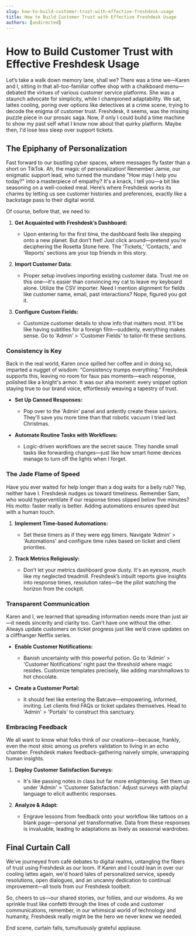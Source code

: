 ```yaml
---
slug: how-to-build-customer-trust-with-effective-freshdesk-usage
title: How to Build Customer Trust with Effective Freshdesk Usage
authors: [undirected]
---
```



# How to Build Customer Trust with Effective Freshdesk Usage

Let’s take a walk down memory lane, shall we? There was a time we—Karen and I, sitting in that all-too-familiar coffee shop with a chalkboard menu—debated the virtues of various customer service platforms. She was a staunch advocate for simplicity, while I championed adaptability. We sat, lattes cooling, poring over options like detectives at a crime scene, trying to decode the enigma of customer trust. Freshdesk, it seems, was the missing puzzle piece in our prosaic saga. Now, if only I could build a time machine to show my past self what I know now about that quirky platform. Maybe then, I'd lose less sleep over support tickets.

## The Epiphany of Personalization

Fast forward to our bustling cyber spaces, where messages fly faster than a short on TikTok. Ah, the magic of personalization! Remember Jamie, our enigmatic support lead, who turned the mundane "How may I help you today?" into a masterpiece of empathy? It's a knack, I tell you—a bit like seasoning on a well-cooked meal. Here’s where Freshdesk works its charms by letting us see customer histories and preferences, exactly like a backstage pass to their digital world. 

Of course, before that, we need to:

1. **Get Acquainted with Freshdesk’s Dashboard:**
   - Upon entering for the first time, the dashboard feels like stepping onto a new planet. But don't fret! Just click around—pretend you're deciphering the Rosetta Stone here. The 'Tickets,' 'Contacts,' and 'Reports' sections are your top friends in this story.
   
2. **Import Customer Data:**
   - Proper setup involves importing existing customer data. Trust me on this one—it's easier than convincing my cat to leave my keyboard alone. Utilize the CSV importer. Need I mention alignment for fields like customer name, email, past interactions? Nope, figured you got it.

3. **Configure Custom Fields:**
   - Customize customer details to show info that matters most. It'll be like having subtitles for a foreign film—suddenly, everything makes sense. Go to 'Admin' > 'Customer Fields' to tailor-fit these sections.

### Consistency is Key

Back in the real world, Karen once spilled her coffee and in doing so, imparted a nugget of wisdom: “Consistency trumps everything.” Freshdesk supports this, leaving no room for faux pas moments—each response, polished like a knight's armor. It was our aha moment: every snippet option staying true to our brand voice, effortlessly weaving a tapestry of trust.

- **Set Up Canned Responses:**
   - Pop over to the 'Admin' panel and ardently create these saviors. They'll save you more time than that robotic vacuum I tried last Christmas.

- **Automate Routine Tasks with Workflows:**
   - Logic-driven workflows are the secret sauce. They handle small tasks like forwarding changes—just like how smart home devices manage to turn off the lights when I forget.

### The Jade Flame of Speed

Have you ever waited for help longer than a dog waits for a belly rub? Yep, neither have I. Freshdesk nudges us toward timeliness. Remember Sam, who would hyperventilate if our response times slipped below five minutes? His motto: faster really is better. Adding automations ensures speed but with a human touch.

1. **Implement Time-based Automations:**
   - Set these timers as if they were egg timers. Navigate 'Admin' > 'Automations' and configure time rules based on ticket and client priorities.

2. **Track Metrics Religiously:**
   - Don’t let your metrics dashboard grow dusty. It's an eyesore, much like my neglected treadmill. Freshdesk’s inbuilt reports give insights into response times, resolution rates—be the pilot watching the horizon from the cockpit.

### Transparent Communication

Karen and I, we learned that spreading information needs more than just air—it needs sincerity and clarity too. Can't have one without the other. Always update customers on ticket progress just like we’d crave updates on a cliffhanger Netflix series.

- **Enable Customer Notifications:**
   - Banish uncertainty with this powerful potion. Go to 'Admin' > 'Customer Notifications' right past the threshold where magic resides. Customize templates precisely, like adding marshmallows to hot chocolate.

- **Create a Customer Portal:**
   - It should feel like entering the Batcave—empowering, informed, inviting. Let clients find FAQs or ticket updates themselves. Head to 'Admin' > 'Portals' to construct this sanctuary.

### Embracing Feedback

We all want to know what folks think of our creations—because, frankly, even the most stoic among us prefers validation to living in an echo chamber. Freshdesk makes feedback-gathering naively simple, unwrapping human insights.

1. **Deploy Customer Satisfaction Surveys:**
   - It's like passing notes in class but far more enlightening. Set them up under 'Admin' > 'Customer Satisfaction.' Adjust surveys with playful language to elicit authentic responses.

2. **Analyze & Adapt:**
   - Engrave lessons from feedback onto your workflow like tattoos on a blank page—personal yet transformative. Data from these responses is invaluable, leading to adaptations as lively as seasonal wardrobes.

## Final Curtain Call

We’ve journeyed from café debates to digital realms, untangling the fibers of trust using Freshdesk as our loom. If Karen and I could lean in over our cooling lattes again, we'd hoard tales of personalized service, speedy resolutions, open dialogues, and an uncanny dedication to continual improvement—all tools from our Freshdesk toolbelt.

So, cheers to us—our shared stories, our follies, and our wisdoms. As we sprinkle trust like confetti through the lines of code and customer communications, remember, in our whimsical world of technology and humanity, Freshdesk really might be the hero we never knew we needed.

End scene, curtain falls, tumultuously grateful applause.
```
